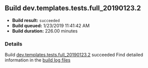 ## Build dev.templates.tests.full_20190123.2
- **Build result:** `succeeded`
- **Build queued:** 1/23/2019 11:41:42 AM
- **Build duration:** 226.00 minutes
### Details
Build [dev.templates.tests.full_20190123.2](https://winappstudio.visualstudio.com/web/build.aspx?pcguid=a4ef43be-68ce-4195-a619-079b4d9834c2&builduri=vstfs%3a%2f%2f%2fBuild%2fBuild%2f26958) succeeded
Find detailed information in the [build log files](https://uwpctdiags.blob.core.windows.net/buildlogs/dev.templates.tests.full_20190123.2_logs.zip)
